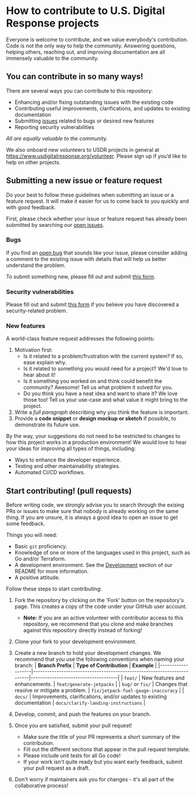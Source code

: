 # How to contribute to U.S. Digital Response projects

Everyone is welcome to contribute, and we value everybody's contribution. 
Code is not the only way to help the community. 
Answering questions, helping others, reaching out, and improving documentation are all immensely valuable to the community.


## You can contribute in so many ways!

There are several ways you can contribute to this repository:

- Enhancing and/or fixing outstanding issues with the existing code
- Contributing useful improvements, clarifications, and updates to existing documentation
- Submitting [issues](https://github.com/usdigitalresponse/grants-ingest/issues/new/choose) related to bugs or desired new features
- Reporting security vulnerabilities

_All are equally valuable to the community._

We also onboard new volunteers to USDR projects in general at https://www.usdigitalresponse.org/volunteer.
Please sign up if you’d like to help on other projects.


## Submitting a new issue or feature request

Do your best to follow these guidelines when submitting an issue or a feature request. 
It will make it easier for us to come back to you quickly and with good feedback.

First, please check whether your issue or feature request has already been submitted by searching our [open issues](https://github.com/usdigitalresponse/grants-ingest/issues?q=is%3Aopen+is%3Aissue).


### Bugs

If you find an [open bug](https://github.com/usdigitalresponse/grants-ingest/issues?q=is%3Aopen+is%3Aissue+label%3Abug) that sounds like your issue, please consider adding a comment to the existing issue with details that will help us better understand the problem.

To submit something new, please fill out and submit [this form](https://github.com/usdigitalresponse/grants-ingest/issues/new?template=default_issue.yml&title=%5BBug%5D%3A+).


### Security vulnerabilities

Please fill out and submit [this form](https://github.com/usdigitalresponse/grants-ingest/security/advisories/new)
if you believe you have discovered a security-related problem.


### New features

A world-class feature request addresses the following points:

1. Motivation first:
    - Is it related to a problem/frustration with the current system? If so, ease explain why.
    - Is it related to something you would need for a project? We'd love to hear about it!
    - Is it something you worked on and think could benefit the community? 
    Awesome! 
    Tell us what problem it solved for you.
    - Do you think you have a neat idea and want to share it? 
    We love those too! 
    Tell us your use-case and what value it might bring to the project.
2. Write a _full paragraph_ describing why you think the feature is important.
3. Provide a **code snippet** or **design mockup or sketch** if possible, to demonstrate its
future use.

By the way, your suggestions do not need to be restricted to changes to how this project works in a production environment! 
We would love to hear your ideas for improving all types of things, including:
- Ways to enhance the developer experience.
- Testing and other maintainability strategies.
- Automated CI/CD workflows.


## Start contributing! (pull requests)

Before writing code, we strongly advise you to search through the exising PRs or issues to
make sure that nobody is already working on the same thing. If you are unsure, it is always
a good idea to open an issue to get some feedback.

Things you will need:
- Basic `git` proficiency.
- Knowledge of one or more of the languages used in this project, such as Go and/or Terraform.
- A development environment. See the [Development](https://github.com/usdigitalresponse/grants-ingest/blob/main/README.md#development)
section of our README for more information.
- A positive attitude.

Follow these steps to start contributing:

1. Fork the repository by clicking on the 'Fork' button on the repository's page. This creates
a copy of the code under your GitHub user account.
    - **Note:** If you are an active volunteer with contributor access to this repository,
    we recommend that you clone and make branches against this repository directly instead
    of forking!
2. Clone your fork to your development environment.
3. Create a new branch to hold your development changes. We recommend that you use the following
conventions when naming your branch:
    | **Branch Prefix** | **Type of Contribution**                                               | **Example**                         |
    |-------------------|------------------------------------------------------------------------|-------------------------------------|
    | `feat/`           | New features and enhancements.                                         | `feat/generate-jetpacks`            |
    | `bug/` or `fix/`  | Changes that resolve or mitigate a problem.                            | `fix/jetpack-fuel-gauge-inaccuracy` |
    | `docs/`           | Improvements, clarifications, and/or updates to existing documentation | `docs/clarify-landing-instructions` |

4. Develop, commit, and push the features on your branch.
5. Once you are satisfied, submit your pull request!
    - Make sure the title of your PR represents a short summary of the contribution.
    - Fill out the different sections that appear in the pull request template.
    - Please include unit tests for all Go code!
    - If your work isn't quite ready but you want early feedback, submit your pull request
    as a draft.
6. Don't worry if maintainers ask you for changes - it's all part of the collaborative process!
